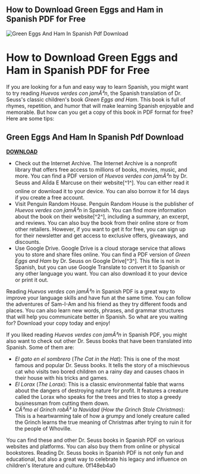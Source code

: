 ## How to Download Green Eggs and Ham in Spanish PDF for Free

 
![Green Eggs And Ham In Spanish Pdf Download](https://encrypted-tbn2.gstatic.com/images?q=tbn:ANd9GcQofRBy8h01V2h4Ilz-8h4EmPz1OA-yD4jfX4pCuWBS3NXx092DQgAEhhlV)

 
# How to Download Green Eggs and Ham in Spanish PDF for Free
 
If you are looking for a fun and easy way to learn Spanish, you might want to try reading *Huevos verdes con jamÃ³n*, the Spanish translation of Dr. Seuss's classic children's book *Green Eggs and Ham*. This book is full of rhymes, repetition, and humor that will make learning Spanish enjoyable and memorable. But how can you get a copy of this book in PDF format for free? Here are some tips:
 
## Green Eggs And Ham In Spanish Pdf Download


[**DOWNLOAD**](https://www.google.com/url?q=https%3A%2F%2Furlca.com%2F2tLw2n&sa=D&sntz=1&usg=AOvVaw03wJfvRYzZ9yWiVSF0rxF2)

 
- Check out the Internet Archive. The Internet Archive is a nonprofit library that offers free access to millions of books, movies, music, and more. You can find a PDF version of *Huevos verdes con jamÃ³n* by Dr. Seuss and AiÌda E Marcuse on their website[^1^]. You can either read it online or download it to your device. You can also borrow it for 14 days if you create a free account.
- Visit Penguin Random House. Penguin Random House is the publisher of *Huevos verdes con jamÃ³n* in Spanish. You can find more information about the book on their website[^2^], including a summary, an excerpt, and reviews. You can also buy the book from their online store or from other retailers. However, if you want to get it for free, you can sign up for their newsletter and get access to exclusive offers, giveaways, and discounts.
- Use Google Drive. Google Drive is a cloud storage service that allows you to store and share files online. You can find a PDF version of *Green Eggs and Ham* by Dr. Seuss on Google Drive[^3^]. This file is not in Spanish, but you can use Google Translate to convert it to Spanish or any other language you want. You can also download it to your device or print it out.

Reading *Huevos verdes con jamÃ³n* in Spanish PDF is a great way to improve your language skills and have fun at the same time. You can follow the adventures of Sam-I-Am and his friend as they try different foods and places. You can also learn new words, phrases, and grammar structures that will help you communicate better in Spanish. So what are you waiting for? Download your copy today and enjoy!
  
If you liked reading *Huevos verdes con jamÃ³n* in Spanish PDF, you might also want to check out other Dr. Seuss books that have been translated into Spanish. Some of them are:

- *El gato en el sombrero* (*The Cat in the Hat*): This is one of the most famous and popular Dr. Seuss books. It tells the story of a mischievous cat who visits two bored children on a rainy day and causes chaos in their house with his tricks and games.
- *El Lorax* (*The Lorax*): This is a classic environmental fable that warns about the dangers of destroying nature for profit. It features a creature called the Lorax who speaks for the trees and tries to stop a greedy businessman from cutting them down.
- *CÃ³mo el Grinch robÃ³ la Navidad* (*How the Grinch Stole Christmas*): This is a heartwarming tale of how a grumpy and lonely creature called the Grinch learns the true meaning of Christmas after trying to ruin it for the people of Whoville.

You can find these and other Dr. Seuss books in Spanish PDF on various websites and platforms. You can also buy them from online or physical bookstores. Reading Dr. Seuss books in Spanish PDF is not only fun and educational, but also a great way to celebrate his legacy and influence on children's literature and culture.
 0f148eb4a0
